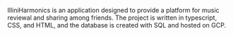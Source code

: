 IlliniHarmonics is an application designed to provide a platform for music reviewal and sharing among friends. The project is written in typescript, CSS, and HTML, and the database
is created with SQL and hosted on GCP. 
